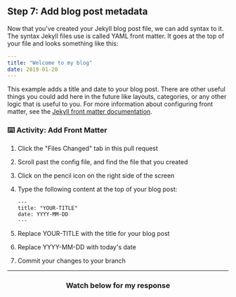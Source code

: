 ## Step 7: Add blog post metadata

Now that you've created your Jekyll blog post file, we can add syntax to it. The syntax Jekyll files use is called YAML front matter. It goes at the top of your file and looks something like this:

```yml
---
title: "Welcome to my blog"
date: 2019-01-20
---
```

This example adds a title and date to your blog post. There are other useful things you could add here in the future like layouts, categories, or any other logic that is useful to you. For more information about configuring front matter, see the [Jekyll front matter documentation](https://jekyllrb.com/docs/frontmatter/).

### :keyboard: Activity: Add Front Matter

1. Click the "Files Changed" tab in this pull request
1. Scroll past the config file, and find the file that you created
1. Click on the pencil icon on the right side of the screen
1. Type the following content at the top of your blog post:

       ---
       title: "YOUR-TITLE"
       date: YYYY-MM-DD
       ---

1. Replace YOUR-TITLE with the title for your blog post
1. Replace YYYY-MM-DD with today's date
1. Commit your changes to your branch

<hr>
<h3 align="center">Watch below for my response</h3>
